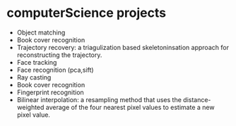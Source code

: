 # computerScience projects
- Object matching
- Book cover recognition
- Trajectory recovery: a triagulization based skeletoninsation approach for reconstructing the trajectory.
- Face tracking
- Face recognition (pca,sift)
- Ray casting
- Book cover recognition
- Fingerprint recognition
- Bilinear interpolation: a resampling method that uses the distance-weighted average of the four
nearest pixel values to estimate a new pixel value.
